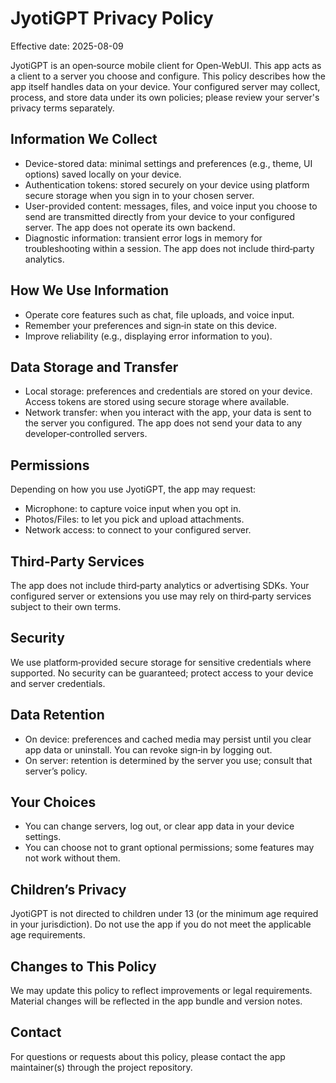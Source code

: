 # JyotiGPT Privacy Policy

Effective date: 2025-08-09

JyotiGPT is an open‑source mobile client for Open‑WebUI. This app acts as a client to a server you choose and configure. This policy describes how the app itself handles data on your device. Your configured server may collect, process, and store data under its own policies; please review your server's privacy terms separately.

## Information We Collect
- Device-stored data: minimal settings and preferences (e.g., theme, UI options) saved locally on your device.
- Authentication tokens: stored securely on your device using platform secure storage when you sign in to your chosen server.
- User-provided content: messages, files, and voice input you choose to send are transmitted directly from your device to your configured server. The app does not operate its own backend.
- Diagnostic information: transient error logs in memory for troubleshooting within a session. The app does not include third‑party analytics.

## How We Use Information
- Operate core features such as chat, file uploads, and voice input.
- Remember your preferences and sign‑in state on this device.
- Improve reliability (e.g., displaying error information to you).

## Data Storage and Transfer
- Local storage: preferences and credentials are stored on your device. Access tokens are stored using secure storage where available.
- Network transfer: when you interact with the app, your data is sent to the server you configured. The app does not send your data to any developer‑controlled servers.

## Permissions
Depending on how you use JyotiGPT, the app may request:
- Microphone: to capture voice input when you opt in.
- Photos/Files: to let you pick and upload attachments.
- Network access: to connect to your configured server.

## Third‑Party Services
The app does not include third‑party analytics or advertising SDKs. Your configured server or extensions you use may rely on third‑party services subject to their own terms.

## Security
We use platform‑provided secure storage for sensitive credentials where supported. No security can be guaranteed; protect access to your device and server credentials.

## Data Retention
- On device: preferences and cached media may persist until you clear app data or uninstall. You can revoke sign‑in by logging out.
- On server: retention is determined by the server you use; consult that server’s policy.

## Your Choices
- You can change servers, log out, or clear app data in your device settings.
- You can choose not to grant optional permissions; some features may not work without them.

## Children’s Privacy
JyotiGPT is not directed to children under 13 (or the minimum age required in your jurisdiction). Do not use the app if you do not meet the applicable age requirements.

## Changes to This Policy
We may update this policy to reflect improvements or legal requirements. Material changes will be reflected in the app bundle and version notes.

## Contact
For questions or requests about this policy, please contact the app maintainer(s) through the project repository.


